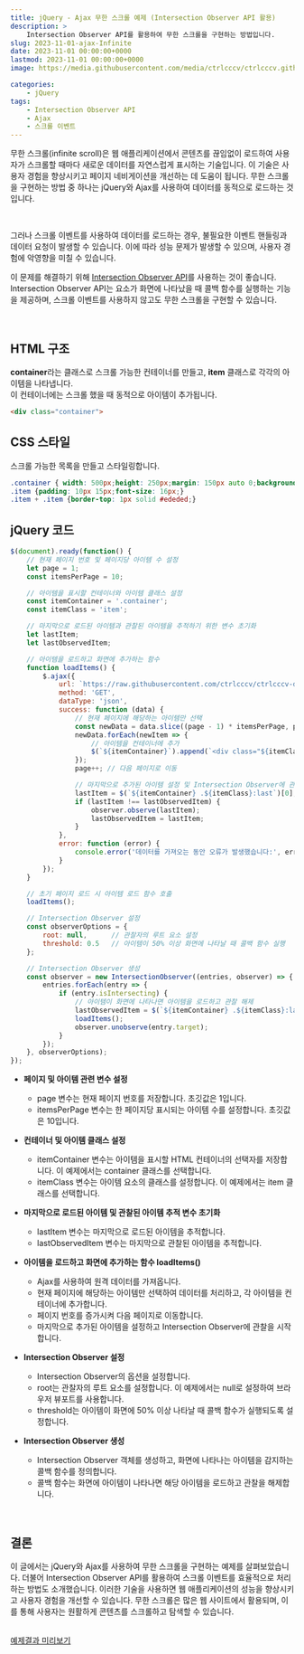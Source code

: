 ```yaml
---
title: jQuery - Ajax 무한 스크롤 예제 (Intersection Observer API 활용)
description: >  
    Intersection Observer API를 활용하여 무한 스크롤을 구현하는 방법입니다.
slug: 2023-11-01-ajax-Infinite
date: 2023-11-01 00:00:00+0000
lastmod: 2023-11-01 00:00:00+0000
image: https://media.githubusercontent.com/media/ctrlcccv/ctrlcccv.github.io/master/assets/img/post/2023-11-01-ajax-Infinite.webp

categories:
    - jQuery
tags:
    - Intersection Observer API
    - Ajax
    - 스크롤 이벤트
---
```

무한 스크롤(infinite scroll)은 웹 애플리케이션에서 콘텐츠를 끊임없이 로드하여 사용자가 스크롤할 때마다 새로운 데이터를 자연스럽게 표시하는 기술입니다. 이 기술은 사용자 경험을 향상시키고 페이지 네비게이션을 개선하는 데 도움이 됩니다. 무한 스크롤을 구현하는 방법 중 하나는 jQuery와 Ajax를 사용하여 데이터를 동적으로 로드하는 것입니다.

<br>

<ins class="adsbygoogle"
     style="display:block; text-align:center;"
     data-ad-layout="in-article"
     data-ad-format="fluid"
     data-ad-client="ca-pub-8535540836842352"
     data-ad-slot="2974559225"></ins>
<script>
     (adsbygoogle = window.adsbygoogle || []).push({});
</script>


그러나 스크롤 이벤트를 사용하여 데이터를 로드하는 경우, 불필요한 이벤트 핸들링과 데이터 요청이 발생할 수 있습니다. 이에 따라 성능 문제가 발생할 수 있으며, 사용자 경험에 악영향을 미칠 수 있습니다.

이 문제를 해결하기 위해 [Intersection Observer API](https://developer.mozilla.org/en-US/docs/Web/API/Intersection_Observer_API)를 사용하는 것이 좋습니다. Intersection Observer API는 요소가 화면에 나타났을 때 콜백 함수를 실행하는 기능을 제공하며, 스크롤 이벤트를 사용하지 않고도 무한 스크롤을 구현할 수 있습니다.  

<br>

## HTML 구조
**container**라는 클래스로 스크롤 가능한 컨테이너를 만들고, **item** 클래스로 각각의 아이템을 나타냅니다.  
이 컨테이너에는 스크롤 했을 때 동적으로 아이템이 추가됩니다.
```html
<div class="container">
```

## CSS 스타일
스크롤 가능한 목록을 만들고 스타일링합니다.
```css
.container { width: 500px;height: 250px;margin: 150px auto 0;background: #fff;border: 1px solid #ededed;border-radius:6px;overflow-x: hidden;overflow-y: auto;} 
.item {padding: 10px 15px;font-size: 16px;}
.item + .item {border-top: 1px solid #ededed;}
```

## jQuery 코드
```js
$(document).ready(function() {
    // 현재 페이지 번호 및 페이지당 아이템 수 설정
    let page = 1;
    const itemsPerPage = 10;

    // 아이템을 표시할 컨테이너와 아이템 클래스 설정
    const itemContainer = '.container';
    const itemClass = 'item'; 

    // 마지막으로 로드된 아이템과 관찰된 아이템을 추적하기 위한 변수 초기화
    let lastItem;
    let lastObservedItem; 

    // 아이템을 로드하고 화면에 추가하는 함수
    function loadItems() {
        $.ajax({
            url: `https://raw.githubusercontent.com/ctrlcccv/ctrlcccv-demo/main/2023-11-01-ajax-Infinite/test.json`,
            method: 'GET',
            dataType: 'json',
            success: function (data) {
                // 현재 페이지에 해당하는 아이템만 선택
                const newData = data.slice((page - 1) * itemsPerPage, page * itemsPerPage);
                newData.forEach(newItem => {
                    // 아이템을 컨테이너에 추가
                    $(`${itemContainer}`).append(`<div class="${itemClass}">${newItem.item}`);
                });
                page++; // 다음 페이지로 이동

                // 마지막으로 추가된 아이템 설정 및 Intersection Observer에 관찰
                lastItem = $(`${itemContainer} .${itemClass}:last`)[0];
                if (lastItem !== lastObservedItem) {
                    observer.observe(lastItem);
                    lastObservedItem = lastItem;
                }
            },
            error: function (error) {
                console.error('데이터를 가져오는 동안 오류가 발생했습니다:', error);
            }
        });
    }

    // 초기 페이지 로드 시 아이템 로드 함수 호출
    loadItems();

    // Intersection Observer 설정
    const observerOptions = {
        root: null,      // 관찰자의 루트 요소 설정
        threshold: 0.5   // 아이템이 50% 이상 화면에 나타날 때 콜백 함수 실행
    };

    // Intersection Observer 생성
    const observer = new IntersectionObserver((entries, observer) => {
        entries.forEach(entry => {
            if (entry.isIntersecting) {
                // 아이템이 화면에 나타나면 아이템을 로드하고 관찰 해제
                lastObservedItem = $(`${itemContainer} .${itemClass}:last`)[0];
                loadItems();
                observer.unobserve(entry.target);
            }
        });
    }, observerOptions);
});
```


<ins class="adsbygoogle"
     style="display:block; text-align:center;"
     data-ad-layout="in-article"
     data-ad-format="fluid"
     data-ad-client="ca-pub-8535540836842352"
     data-ad-slot="2974559225"></ins>
<script>
     (adsbygoogle = window.adsbygoogle || []).push({});
</script>


* **페이지 및 아이템 관련 변수 설정**  
  * page 변수는 현재 페이지 번호를 저장합니다. 초깃값은 1입니다.
  * itemsPerPage 변수는 한 페이지당 표시되는 아이템 수를 설정합니다. 초깃값은 10입니다.

* **컨테이너 및 아이템 클래스 설정**  
  * itemContainer 변수는 아이템을 표시할 HTML 컨테이너의 선택자를 저장합니다. 이 예제에서는 container 클래스를 선택합니다.
  * itemClass 변수는 아이템 요소의 클래스를 설정합니다. 이 예제에서는 item 클래스를 선택합니다.

* **마지막으로 로드된 아이템 및 관찰된 아이템 추적 변수 초기화**  
  * lastItem 변수는 마지막으로 로드된 아이템을 추적합니다.
  * lastObservedItem 변수는 마지막으로 관찰된 아이템을 추적합니다.

* **아이템을 로드하고 화면에 추가하는 함수 loadItems()**  
  * Ajax를 사용하여 원격 데이터를 가져옵니다.
  * 현재 페이지에 해당하는 아이템만 선택하여 데이터를 처리하고, 각 아이템을 컨테이너에 추가합니다.
  * 페이지 번호를 증가시켜 다음 페이지로 이동합니다.
  * 마지막으로 추가된 아이템을 설정하고 Intersection Observer에 관찰을 시작합니다.

* **Intersection Observer 설정**  
  * Intersection Observer의 옵션을 설정합니다.
  * root는 관찰자의 루트 요소를 설정합니다. 이 예제에서는 null로 설정하여 브라우저 뷰포트를 사용합니다.
  * threshold는 아이템이 화면에 50% 이상 나타날 때 콜백 함수가 실행되도록 설정합니다.

* **Intersection Observer 생성**  
  * Intersection Observer 객체를 생성하고, 화면에 나타나는 아이템을 감지하는 콜백 함수를 정의합니다.
  * 콜백 함수는 화면에 아이템이 나타나면 해당 아이템을 로드하고 관찰을 해제합니다.  
<br>

## 결론
이 글에서는 jQuery와 Ajax를 사용하여 무한 스크롤을 구현하는 예제를 살펴보았습니다. 더불어 Intersection Observer API를 활용하여 스크롤 이벤트를 효율적으로 처리하는 방법도 소개했습니다. 이러한 기술을 사용하면 웹 애플리케이션의 성능을 향상시키고 사용자 경험을 개선할 수 있습니다. 무한 스크롤은 많은 웹 사이트에서 활용되며, 이를 통해 사용자는 원활하게 콘텐츠를 스크롤하고 탐색할 수 있습니다.  
<br>

<div class="btn_wrap">
    <a target="_blank" href="https://ctrlcccv.github.io/ctrlcccv-demo/2023-11-01-ajax-Infinite/">예제결과 미리보기</a>
</div>


